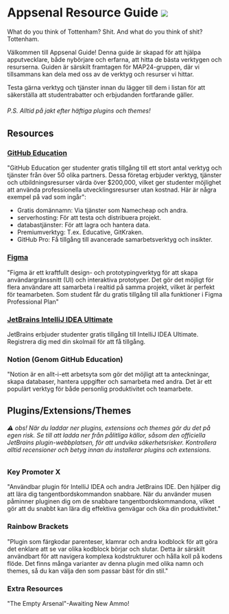 # Appsenal Resource Guide ![](https://komarev.com/ghpvc/?username=Appsenal-Resource-Guide&color=blue)
What do you think of Tottenham? Shit. And what do you think of shit? Tottenham.

Välkommen till Appsenal Guide! Denna guide är skapad för att hjälpa apputvecklare, både nybörjare och erfarna, att hitta de bästa verktygen och resurserna. Guiden är särskilt framtagen för MAP24-gruppen, där vi tillsammans kan dela med oss av de verktyg och resurser vi hittar.

Testa gärna verktyg och tjänster innan du lägger till dem i listan för att säkerställa att studentrabatter och erbjudanden fortfarande gäller.

###### P.S. Alltid på jakt efter häftiga plugins och themes!


## Resources
### [GitHub Education](https://education.github.com/pack)
"GitHub Education ger studenter gratis tillgång till ett stort antal verktyg och tjänster från över 50 olika partners. Dessa företag erbjuder verktyg, tjänster och utbildningsresurser värda över $200,000, vilket ger studenter möjlighet att använda professionella utvecklingsresurser utan kostnad. Här är några exempel på vad som ingår":
* Gratis domännamn: Via tjänster som Namecheap och andra.
* serverhosting: För att testa och distribuera projekt.
* databastjänster: För att lagra och hantera data.
* Premiumverktyg: T.ex. Educative, GitKraken.
* GitHub Pro: Få tillgång till avancerade samarbetsverktyg och insikter.

### [Figma](https://www.figma.com/education/)
"Figma är ett kraftfullt design- och prototypingverktyg för att skapa användargränssnitt (UI) och interaktiva prototyper. Det gör det möjligt för flera användare att samarbeta i realtid på samma projekt, vilket är perfekt för teamarbeten.
Som student får du gratis tillgång till alla funktioner i Figma Professional Plan"

### [JetBrains IntelliJ IDEA Ultimate](https://www.jetbrains.com/community/education/#students)
JetBrains erbjuder studenter gratis tillgång till IntelliJ IDEA Ultimate. Registrera dig med din skolmail för att få tillgång.


### Notion (Genom GitHub Education)
"Notion är en allt-i-ett arbetsyta som gör det möjligt att ta anteckningar, skapa databaser, hantera uppgifter och samarbeta med andra. Det är ett populärt verktyg för både personlig produktivitet och teamarbete.


## Plugins/Extensions/Themes

###### ⚠️ obs! När du laddar ner plugins, extensions och themes gör du det på egen risk. Se till att ladda ner från pålitliga källor, såsom den officiella JetBrains plugin-webbplatsen, för att undvika säkerhetsrisker. Kontrollera alltid recensioner och betyg innan du installerar plugins och extensions. 


### Key Promoter X
"Användbar plugin för IntelliJ IDEA och andra JetBrains IDE. Den hjälper dig att lära dig tangentbordskommandon snabbare. När du använder musen påminner pluginen dig om de snabbare tangentbordskommandona, vilket gör att du snabbt kan lära dig effektiva genvägar och öka din produktivitet."

### Rainbow Brackets
"Plugin som färgkodar parenteser, klamrar och andra kodblock för att göra det enklare att se var olika kodblock börjar och slutar. Detta är särskilt användbart för att navigera komplexa kodstrukturer och hålla koll på kodens flöde.
Det finns många varianter av denna plugin med olika namn och themes, så du kan välja den som passar bäst för din stil."



### Extra Resources
"The Empty Arsenal"-Awaiting New Ammo!

